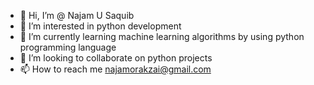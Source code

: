 - 👋 Hi, I’m @ Najam U Saquib
- 👀 I’m interested in python development
- 🌱 I’m currently learning machine learning algorithms by using python programming language
- 💞️ I’m looking to collaborate on python projects
- 📫 How to reach me najamorakzai@gmail.com

<!---
najamusaquib/najamusaquib is a ✨ special ✨ repository because its `README.md` (this file) appears on your GitHub profile.
You can click the Preview link to take a look at your changes.
--->

